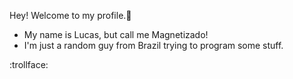Hey! Welcome to my profile.👋
  
  
- My name is Lucas, but call me Magnetizado!
- I'm just a random guy from Brazil trying to program some stuff.

:trollface:
